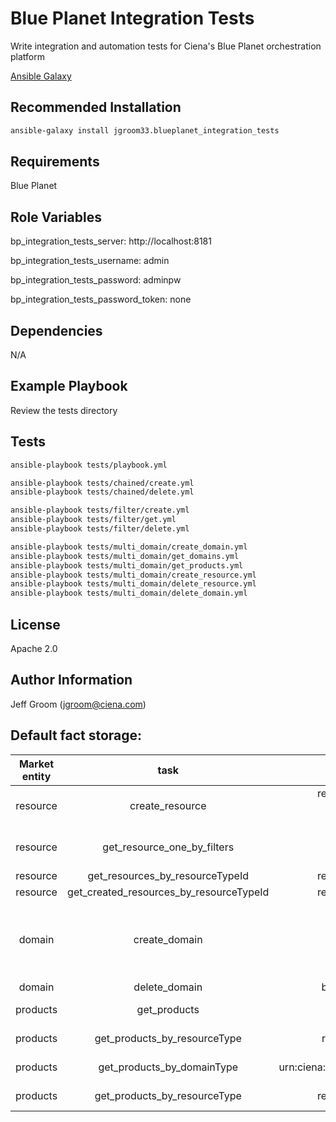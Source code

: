 # Blue Planet Integration Tests

Write integration and automation tests for Ciena's Blue Planet orchestration platform

[Ansible Galaxy](https://galaxy.ansible.com/jgroom33/blueplanet_integration_tests)

## Recommended Installation

```bash
ansible-galaxy install jgroom33.blueplanet_integration_tests
```

## Requirements

Blue Planet

## Role Variables

bp_integration_tests_server: http://localhost:8181

bp_integration_tests_username: admin

bp_integration_tests_password: adminpw

bp_integration_tests_password_token: none

## Dependencies

N/A

## Example Playbook

Review the tests directory

## Tests

```bash
ansible-playbook tests/playbook.yml

ansible-playbook tests/chained/create.yml
ansible-playbook tests/chained/delete.yml

ansible-playbook tests/filter/create.yml
ansible-playbook tests/filter/get.yml
ansible-playbook tests/filter/delete.yml

ansible-playbook tests/multi_domain/create_domain.yml
ansible-playbook tests/multi_domain/get_domains.yml
ansible-playbook tests/multi_domain/get_products.yml
ansible-playbook tests/multi_domain/create_resource.yml
ansible-playbook tests/multi_domain/delete_resource.yml
ansible-playbook tests/multi_domain/delete_domain.yml
```

## License

Apache 2.0

## Author Information

Jeff Groom (jgroom@ciena.com)

## Default fact storage:

| Market entity |                  task                   |                                       input                                        |    output fact (returns this global var)     |
|:-------------:|:---------------------------------------:|:----------------------------------------------------------------------------------:|:--------------------------------------------:|
|   resource    |             create_resource             |                     resourceTypeId <br> label <br> properties                      |     bp_keyed_resources:{`<label>`:`id`}      |
|   resource    |       get_resource_one_by_filters       |                                                                                    | resource:(Dict) <br> bp_resource_id (String) |
|   resource    |     get_resources_by_resourceTypeId     |                                   resourceTypeId                                   |              resources:[(Dict)]              |
|   resource    | get_created_resources_by_resourceTypeId |                                   resourceTypeId                                   |              resources:[(Dict)]              |
|    domain     |              create_domain              | title <br> description <br> accessUrl <br> domainType <br> properties <br> address |        keyed_domains:{`<title>`:`id`}        |
|    domain     |              delete_domain              |                                    bp_domain_id                                    |                                              |
|   products    |              get_products               |                                                                                    |    keyed_products:{`resourceTypeId`:`id`}    |
|   products    |      get_products_by_resourceType       |                                    resourceType                                    |    keyed_products:{`resourceTypeId`:`id`}    |
|   products    |       get_products_by_domainType        |                          urn:ciena:bp:domain:`domainType`                          |    keyed_products:{`resourceTypeId`:`id`}    |
|   products    |      get_products_by_resourceType       |                                   resourceTypeId                                   |    keyed_products:{`resourceTypeId`:`id`}    |
